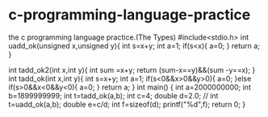 # c-programming-language-practice
the c programming language practice.(The Types)
#include<stdio.h>
int uadd_ok(unsigned x,unsigned y){
	int s=x+y;
	int a=1;
	if(s<x){
		a=0;
	}
	return a;
}

int tadd_ok2(int x,int y){
	int sum =x+y;
	return (sum-x==y)&&(sum -y==x);
}
int tadd_ok(int x,int y){
	int s=x+y;
	int a=1;
	if(s<0&&x>0&&y>0){
		a=0;
	}else if(s>0&&x<0&&y<0){
		a=0;
	}
	return a;
}
int main()
{
	int a=2000000000;
	int b=1899999999;
	int t=tadd_ok(a,b);
	int c=4;
	double d=2.0;
	// int t=uadd_ok(a,b);
	double e=c/d;
	int f=sizeof(d);
	printf("%d",f);
	return 0;
}
